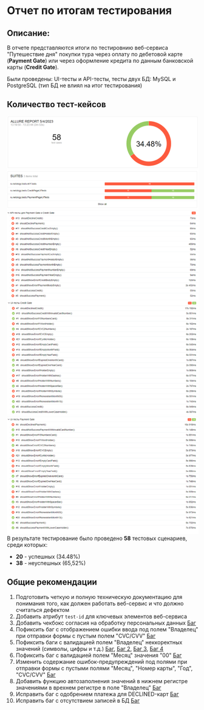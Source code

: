 # Отчет по итогам тестирования

## Описание:
В отчете представляются итоги по тестировнию веб-сервиса "Путешествие дня" покупки тура через оплату по дебетовой карте
(**Payment Gate**) или через оформление кредита по данным банковской карты (**Credit Gate**).

Были проведены: UI-тесты и API-тесты, тесты двух БД: MySQL и PostgreSQL (тип БД не влиял на итог тестирования)


## Количество тест-кейсов
![ALLURE1](https://github.com/Mezis4/AutoTestCoursework/blob/main/docs/screen/allure%20report%20количество%20тест-кейсов.png)
![allure 2.png](screen%2Fallure%202.png)
![allure 3.png](screen%2Fallure%203.png)
![allure 4.png](screen%2Fallure%204.png)
![allure 5.png](screen%2Fallure%205.png)
В результате тестирование было проведено **58** тестовых сценариев, среди которых:
* **20** - успешных (34.48%)
* **38** - неуспешных (65,52%)

## Общие рекомендации
1. Подготовить четкую и полную техническую документацию для понимания того, как должен работать веб-сервис и что должно
считаться дефектом
1. Добавить атрибут `test-id` для ключевых элементов веб-сервиса
1. Добавить чекбокс согласия на обработку персональных данных [Баг](https://github.com/Mezis4/AutoTestCoursework/issues/1)
1. Пофиксить баг с отображением ошибки ввода под полем "Владелец" при отправки формы с пустым полем "CVC/CVV"
[Баг](https://github.com/Mezis4/AutoTestCoursework/issues/9)
1. Пофиксить баги с валидацией полем "Владелец" неккоректных значений (символы, цифры и т.д.) [Баг](https://github.com/Mezis4/AutoTestCoursework/issues/8),
[Баг 2](https://github.com/Mezis4/AutoTestCoursework/issues/7), [Баг 3](https://github.com/Mezis4/AutoTestCoursework/issues/6), [Баг 4](https://github.com/Mezis4/AutoTestCoursework/issues/5)
1. Пофиксить баг с валидацией полем "Месяц" значения "00" [Баг](https://github.com/Mezis4/AutoTestCoursework/issues/4)
1. Изменить содержание ошибок-предупреждений под полями при отправки формы с пустыми полями "Месяц", "Номер карты", "Год",
"CVC/CVV" [Баг](https://github.com/Mezis4/AutoTestCoursework/issues/3)
1. Добавить функцию автозаполнения значений в нижнем регистре значениями в врехнем регистре в поле "Владелец"
[Баг](https://github.com/Mezis4/AutoTestCoursework/issues/2)
1. Исправить баг с одобрением платежа для DECLINED-карт [Баг](https://github.com/Mezis4/AutoTestCoursework/issues/1)
1. Исправить баг с отсутствием записей в БД [Баг](https://github.com/Mezis4/AutoTestCoursework/issues/10)
